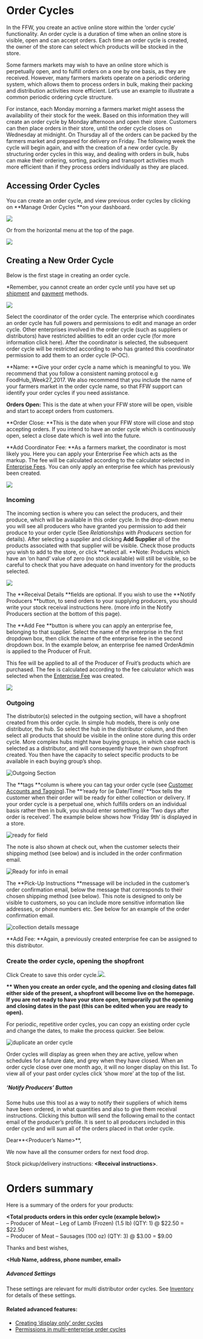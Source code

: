# Order Cycles

In the FFW, you create an active online store within the ‘order cycle’ functionality. An order cycle is a duration of time when an online store is visible, open and can accept orders. Each time an order cycle is created, the owner of the store can select which products will be stocked in the store.

Some farmers markets may wish to have an online store which is perpetually open, and to fulfill orders on a one by one basis, as they are received. However, many farmers markets operate on a periodic ordering system, which allows them to process orders in bulk, making their packing and distribution activities more efficient. Let’s use an example to illustrate a common periodic ordering cycle structure.

For instance, each Monday morning a farmers market might assess the availability of their stock for the week. Based on this information they will create an order cycle by Monday afternoon and open their store. Customers can then place orders in their store, until the order cycle closes on Wednesday at midnight. On Thursday all of the orders can be packed by the farmers market and prepared for delivery on Friday. The following week the cycle will begin again, and with the creation of a new order cycle. By structuring order cycles in this way, and dealing with orders in bulk, hubs can make their ordering, sorting, packing and transport activities much more efficient than if they process orders individually as they are placed.

## Accessing Order Cycles

You can create an order cycle, and view previous order cycles by clicking on **Manage Order Cycles **on your dashboard.

![](/assets/22-OrderCycles-1-Order-Cycle_old.png)

Or from the horizontal menu at the top of the page.

![](/assets/22-OrderCycles-2-Access-order-cycle_old.png)

## Creating a New Order Cycle

Below is the first stage in creating an order cycle.

\*Remember, you cannot create an order cycle until you have set up [shipment](/shipping-methods.md) and [payment](/payment-methods-2.md) methods.

![](/assets/22-OrderCycles-3-Set-coordinator_old.png)

Select the coordinator of the order cycle. The enterprise which coordinates an order cycle has full powers and permissions to edit and manage an order cycle. Other enterprises involved in the order cycle \(such as suppliers or distributors\) have restricted abilities to edit an order cycle \(for more information click here\). After the coordinator is selected, the subsequent order cycle will be restricted according to who has granted this coordinator permission to add them to an order cycle \(P-OC\).

**Name: **Give your order cycle a name which is meaningful to you. We recommend that you follow a consistent naming protocol e.g FoodHub\_Week27\_2017. We also recommend that you include the name of your farmers market in the order cycle name, so that FFW support can identify your order cycles if you need assistance.

**Orders Open:** This is the date at when your FFW store will be open, visible and start to accept orders from customers.

**Order Close: **This is the date when your FFW store will close and stop accepting orders. If you intend to have an order cycle which is continuously open, select a close date which is well into the future.

**Add Coordinator Fee: **As a farmers market, the coordinator is most likely you. Here you can apply your Enterprise Fee which acts as the markup. The fee will be calculated according to the calculator selected in [Enterprise Fees](/enterprise-fees.md). You can only apply an enterprise fee which has previously been created.

![](/assets/22-OrderCycles-4-New-order-cycle-3_old.png)

### Incoming

The incoming section is where you can select the producers, and their produce, which will be available in this order cycle. In the drop-down menu you will see all producers who have granted you permission to add their produce to your order cycle \(See _Relationships with Producers_ section for details\). After selecting a supplier and clicking **Add Supplier** all of the products associated with that supplier will be visible. Check those products you wish to add to the store, or click **select all. **Note: Products which have an ‘on hand’ value of zero \(no stock available\) will still be visible, so be careful to check that you have adequate on hand inventory for the products selected.

![](/assets/22-OrderCycles-5-Incomiing_old.png)

The **Receival Details **fields are optional. If you wish to use the **Notify Producers **button, to send orders to your supplying producers, you should write your stock receival instructions here. \(more info in the Notify Producers section at the bottom of this page\).

The **Add Fee **button is where you can apply an enterprise fee, belonging to that supplier. Select the name of the enterprise in the first dropdown box, then click the name of the enterprise fee in the second dropdown box. In the example below, an enterprise fee named OrderAdmin is applied to the Producer of Fruit.

This fee will be applied to all of the Producer of Fruit’s products which are purchased. The fee is calculated according to the fee calculator which was selected when the [Enterprise Fee](/enterprise-fees.md) was created.



![](/assets/22-OrderCycles-6-Enterprise-Fee_old.png)

### Outgoing

The distributor\(s\) selected in the outgoing section, will have a shopfront created from this order cycle. In simple hub models, there is only one distributor, the hub. So select the hub in the distributor column, and then select all products that should be visible in the online store during this order cycle. More complex hubs might have buying groups, in which case each is selected as a distributor, and will consequently have their own shopfront created. You then have the capacity to select specific products to be available in each buying group’s shop.

![](https://openfoodnetwork.org/wp-content/uploads/2015/05/Outoging-New.png "Outgoing Section")

The **tags **column is where you can tag your order cycle \(see [Customer Accounts and Tagging](/customer-accounts-and-tagging.md)\).The **‘ready for \(ie Date/Time\)’ **box tells the customer when their order will be ready for either collection or delivery. If your order cycle is a perpetual one, which fulfills orders on an individual basis rather then in bulk, you should enter something like ‘Two days after order is received’. The example below shows how ‘Friday 9th’ is displayed in a store.

![](https://openfoodnetwork.org/wp-content/uploads/2015/05/Ready-for.png "ready for field")

The note is also shown at check out, when the customer selects their shipping method \(see below\) and is included in the order confirmation email.

![](https://openfoodnetwork.org/wp-content/uploads/2015/05/shipping-info.png "Ready for info in email")

The **Pick-Up Instructions **message will be included in the customer’s order confirmation email, below the message that corresponds to their chosen shipping method \(see below\). This note is designed to only be visible to customers, so you can include more sensitive information like addresses, or phone numbers etc. See below for an example of the order confirmation email.

![](https://openfoodnetwork.org/wp-content/uploads/2015/05/Collection-details.png "collection details message")

**Add Fee: **Again, a previously created enterprise fee can be assigned to this distributor.

### Create the order cycle, opening the shopfront

Click Create to save this order cycle.![](http://openfoodfoundation.org/sites/default/files/create.png).

**\*\* When you create an order cycle, and the opening and closing dates fall either side of the present, a shopfront will become live on the homepage. If you are not ready to have your store open, temporarily put the opening and closing dates in the past \(this can be edited when you are ready to open\).**

For periodic, repetitive order cycles, you can copy an existing order cycle and change the dates, to make the process quicker. See below.

![](https://openfoodnetwork.org/wp-content/uploads/2015/05/copy-order-cycle.png "duplicate an order cycle")

Order cycles will display as green when they are active, yellow when schedules for a future date, and grey when they have closed. When an order cycle close over one month ago, it will no longer display on this list. To view all of your past order cycles click ‘show more’ at the top of the list.

##### ‘Notify Producers’ Button

Some hubs use this tool as a way to notify their suppliers of which items have been ordered, in what quantities and also to give them receival instructions. Clicking this button will send the following email to the contact email of the producer’s profile. It is sent to all producers included in this order cycle and will sum all of the orders placed in that order cycle.

Dear**&lt;Producer’s Name&gt;**,

We now have all the consumer orders for next food drop.

Stock pickup/delivery instructions: **&lt;Receival instructions&gt;**.

# Orders summary

Here is a summary of the orders for your products:

**&lt;Total products orders in this order cycle \(example below\)&gt;**  
– Producer of Meat – Leg of Lamb \(Frozen\) \(1.5 lb\) \(QTY: 1\) @ $22.50 = $22.50  
– Producer of Meat – Sausages \(100 oz\) \(QTY: 3\) @ $3.00 = $9.00

Thanks and best wishes,

**&lt;Hub Name, address, phone number, email&gt;**

##### Advanced Settings

These settings are relevant for multi distributor order cycles. See [Inventory](/inventory.md) for details of these settings.

#### Related advanced features:

* [Creating ‘display only’ order cycles](/creating-display-only-order-cycles.md)
* [Permissions in multi-enterprise order cycles](/permissions-in-multi-enterprise-order-cycles.md)



